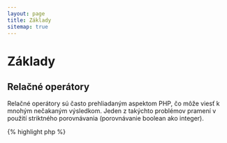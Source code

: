 ```yaml
---
layout: page
title: Základy
sitemap: true
---
```


# Základy

## Relačné operátory

Relačné operátory sú často prehliadaným aspektom PHP, čo môže viesť k mnohým nečakaným výsledkom. Jeden z takýchto
problémov pramení v použití striktného porovnávania (porovnávanie boolean ako integer). 

{% highlight php %}
<?php
$a = 5;                  // číslo 5 ako integer 

var_dump($a == 5);       // porovnanie hodnôt; návratová hodnota true
var_dump($a == '5');     // porovnanie hodnôt (ignorovanie typov); návratová hodnota true
var_dump($a === 5);      // porovnanie typov a hodnôt (integer vs. integer); návratová hodnota true
var_dump($a === '5');    // porovnanie typov a hodnôt (integer vs. string); návratová hodnota false

// Porovnávanie rovnosti
if (strpos('testovanie', 'test')) {  // 'test' sa nachádza na pozícii 0, ktorá je interpretovaná ako hodnota boolean 'false'
    // kód...
}

// ... oproti striktnému porovnávaniu
if (strpos('testovanie', 'test') !== false) {  //  na základe striktného porovnávania (0 !== false) je výsledok 'true'
    // kód...
}
{% endhighlight %}

* [Relačné operátory](http://php.net/language.operators.comparison)
* [Tabuľka pre porovnanie typov](http://php.net/types.comparisons)
* [Ťahák pre porovnanie typov](http://phpcheatsheets.com/index.php?page=compare)

## Príkazy vetvenia

### Príkaz if

Pri použití príkazov `if/else` vo funkcií, alebo metóde triedy je bežnou mylnou predstavou, že pre deklaráciu možných
následkov musí byť v spojení s `if` použitý aj príkaz `else`. Ak je ale požadovaným výsledkom návratová hodnota,
potom príkaz `else` nie je potrebný. Príkaz `return` v tomto prípade ukončí funkciu, čím sa použitie `else` stáva
diskutabilné.

{% highlight php %}
<?php
function test($a)
{
    if ($a) {
        return true;
    } else {
        return false;
    }
}

// oproti použitiu

function test($a)
{
    if ($a) {
        return true;
    }
    return false;    // 'else' nie je potrebné
}

// prípadne ešte kratšieho zápisu

function test($a)
{
    return (bool) $a;
}

{% endhighlight %}

* [Príkaz if v PHP manuále](http://php.net/control-structures.if)

### Príkaz switch

Použitie príkazu `switch` je výborným spôsobom ako predísť nekonečným vetveniam, ku ktorým môže dôjsť v prípade
použitia `if` a `elseif`. Pri použití je ale treba dávať pozor na niekoľko vecí:

- príkaz `switch` porovnáva hodnoty, ale neporovnáva typ (ekvivalent k '==')
- príkaz iteruje cez všetky vetvy až pokiaľ nenájde zhodu. Ak sa zhoda nenájde, potom použije vetvu `default` (ak je definovaná)
- bez použitia `break` vo vetve, príkaz pokračuje v iterácii až pokiaľ na `break`, alebo `return` nenarazí 
- v prípade použitia príkazu `return` je ďalšie použitie `break` zbytočné, nakoľko `return` funkciu ukončí

{% highlight php %}
<?php
$answer = test(2);    // vykoná kód vo vetvách 'case 2' aj 'case 3'

function test($a)
{
    switch ($a) {
        case 1:
            // kód...
            break;            // príkaz break je určený pre ukončenie podmienky príkazu switch
        case 2:
            // kód...         // bez použitia break bude porovnávanie pokračovať ďalej vo vetve 'case 3'
        case 3:
            // kód...
            return $result;   // 'return' ukončí beh funkcie
        default:
            // kód...
            return $error;
    }
}
{% endhighlight %}

* [Príkaz switch v PHP manuále](http://php.net/control-structures.switch)
* [PHP switch](http://phpswitch.com/)

## Globálne menné priestory

Pri použití menných priestorov, sa vám môže stať, že interné funkcie budú skryté za funkciami, ktoré ste napísali vy.
Pre použitie takýchto globálnych funkcií, použite spätné lomítko pred názvom funkcie.

{% highlight php %}
<?php
namespace phptherightway;

function fopen()
{
    $file = \fopen();    // Názov vašej funkcie je rovnaký, ako názov internej funkcie.
                         // Vyvolá funkciu z globálneho menného priestory pomocou pridania '\'. 
}

function array()
{
    $iterator = new \ArrayIterator();    // ArrayIterator je interná trieda. Pri použití tejto triedy bez spätného lomítka
                                         // sa ju PHP najprv pokúsi nájsť v rámci vášho menného priestoru.
}
{% endhighlight %}

* [Globálne menné priestory](http://php.net/language.namespaces.global)
* [Globálne pravidlá](http://php.net/userlandnaming.rules)

## Reťazce

### Spájanie reťazcov

- ak dĺžka riadku presiahne doporučenú dĺžku (120 znakov), zvážte spájanie riadkov
- pre lepšiu čitateľnosť je lepšie použiť operátor zreťazenia než zreťazujúci operátor priradenia
- ak zreťazujete riadky v pôvodnom rozsahu premennej, potom nové zreťazené riadky zarovnajte


{% highlight php %}
<?php
$a  = 'Multi-line example';    // zreťazujúci operátor priradenia (.=)
$a .= "\n";
$a .= 'of what not to do';

// vs

$a = 'Multi-line example'      // operátor zreťazenia (.)
    . "\n"                     // odsadenie nových riadkov
    . 'of what to do';
{% endhighlight %}

* [Reťazcové operátory](http://php.net/language.operators.string)

### Druhy reťazcov

Reťazce sú sériou znakov, čo by malo znieť pomerne jednoducho. Je niekoľko druhov reťazcov. Každý druh má mierne
odlišnú syntax a mierne odlišné správanie. 

#### Jednoduché úvodzovky

Jednoduché úvodzovky slúžia na označovanie „doslovných reťazcov“. Doslovné reťazce sa nepokúšajú parsovať
špeciálne znaky, alebo premenné.

Ak použijete jednoduché úvodzovky, názov premennej môžete vložiť do reťazca nasledovne: `'nejaká $vec'`. Na výstupe
následne uvidíte presne výstup `nejaká $vec`. Pri použití dvojitých úvodzoviek sa PHP pokúsi vyhodnotiť premennú `$vec`
a ak premenná nebola nájdená, potom zobrazí chyby.


{% highlight php %}
<?php
echo 'Toto je môj reťazec. Pozri aký je krásny.';    // jednoduchý reťazec nie je nutné parsovať

/**
 * Výstup:
 *
 * Toto je môj reťazec. Pozri aký je krásny.
 */
{% endhighlight %}

* [Jednoduché úvodzovky](http://php.net/language.types.string#language.types.string.syntax.single)

#### Dvojité úvodzovky

Dvojité úvodzovky sú švajčiarskym nožom reťazcov. Nielenže parsujú premenné, ako bolo spomenuté, ale 
aj všetky druhy špeciálnych znakov, ako `\n` pre nový riadok, `\t` pre tabulátor, atď.

{% highlight php %}
<?php 
echo 'phptherightway is ' . $adjective . '.'  // príklad reťazca s jednoduchými úvodzovkami,
    . "\n"                                    // ktorý používa niekoľko zreťazení pre
    . 'I love learning ' . $code . '!';       // premenné a špeciálne znaky

// vs

echo "phptherightway is $adjective.\n I love learning $code!" // Použitie dvojitých úvodzoviek na miesto zreťazenia
                                                              // umožňuje použitie parsovateľných reťazcov
                                                               
{% endhighlight %}

Dvojité úvodzovky môžu obsahovať premenné. Toto sa nazýva „interpolácia“.

{% highlight php %}
<?php
$juice = 'plum';
echo "I like $juice juice";    // Output: I like plum juice
{% endhighlight %}

Pri použití interpolácie sa často stáva, že premenná interferuje s iným znakom. Toto môže mať za následok zmätok
v tom, čo je názov premennej a čo je doslovný znak.

Pre vyriešenie tohto problému možno obaliť premennú v kučeravých zátvorkách.

{% highlight php %}
<?php
$juice = 'plum';
echo "I drank some juice made of $juices";    // premenná $juice nemôže byť parsovaná

// vs

$juice = 'plum';
echo "I drank some juice made of {$juice}s";    // premenná $juice bude parsovaná

/**
 * Komplexné premenné budú taktiež parsované v rámci kučeravých zátvoriek
 */

$juice = array('apple', 'orange', 'plum');
echo "I drank some juice made of {$juice[1]}s";   // $juice[1] bude parsované
{% endhighlight %}

* [Dvojité úvodzovky](http://php.net/language.types.string#language.types.string.syntax.double)

#### Syntax Nowdoc

Syntax Nowdoc bola zavedená v PHP 5.3 a interne sa správa rovnako ako jednoduché úvodzovky. Okrem toho je vhodná
pre použitie v mnohoriadkových reťazcoch bez potreby spájania.

{% highlight php %}
<?php
$str = <<<'EOD'             // inicializované s <<<
Example of string
spanning multiple lines
using nowdoc syntax.
$a does not parse.
EOD;                        // ukončenie 'EOD' musí byť na samostatnom riadku bez odsadenia

/**
 * Výstup:
 *
 * Example of string
 * spanning multiple lines
 * using nowdoc syntax.
 * $a does not parse.
 */
{% endhighlight %}

* [Syntax Nowdoc](http://php.net/language.types.string#language.types.string.syntax.nowdoc)

#### Syntax Heredoc

Syntax Heredoc sa interne správa rovnako ako dvojité úvodzovky. Okrem toho je vhodná pre použitie
v mnohoriadkových reťazcoch bez potreby spájania.

{% highlight php %}
<?php
$a = 'Variables';

$str = <<<EOD               // inicializované s <<<
Example of string
spanning multiple lines
using heredoc syntax.
$a are parsed.
EOD;                        // ukončenie 'EOD' musí byť na samostatnom riadku bez odsadenia

/**
 * Výstup:
 *
 * Example of string
 * spanning multiple lines
 * using heredoc syntax.
 * Variables are parsed.
 */
{% endhighlight %}

* [Syntax Heredoc](http://php.net/language.types.string#language.types.string.syntax.heredoc)

### Ktorá syntax je rýchlejšia?

Okolo reťazcov v jednoduchých úvodzovkách je mýtus že sú oveľa rýchlejšie ako tie v dvojitých. Toto v podstate
nie je pravda.

Ak zadefinujete jeden reťazec a nesnažíte sa spájať hodnoty, alebo niečo iné komplikované, potom oba reťazce
budú identické. Ani jeden z nich nie je rýchlejší.

Ak spájate niekoľko reťazcov akéhokoľvek typu, alebo interpolujete hodnoty v reťazcoch v dvojitých úvodzovkách, potom
sa hodnoty môžu líšiť. Ak pracujete s malým množstvom hodnôt, potom je zreťazenie rýchlejšie. Pre väčší počet
hodnôt je naopak rýchlejšia interpolácia.

Bez ohľadu na to, čo s reťazcami robíte, ani jeden z typov nebude mať nikdy na vašu aplikáciu výrazný vplyv. Snaha
o prepísanie kódu pre použitie jedného, alebo druhého je zbytočná práca, takže sa snažte vyhnúť tejto mikrooptimalizácii
pokiaľ naozaj nechápete význam a vplyv medzi rozdielmi.

* [Disproving the Single Quotes Performance Myth](http://nikic.github.io/2012/01/09/Disproving-the-Single-Quotes-Performance-Myth.html)


## Ternárne operátory

Ternárne operátory sú výbornou cestou, ako zhustiť kód. Často sú ale používané prebytočne. Pokiaľ môžu byť ternárne
operátory vetvené/vnorené, odporúča sa pre lepšiu čitateľnosť používať jeden na riadok.

{% highlight php %}
<?php
$a = 5;
echo ($a == 5) ? 'yay' : 'nay';
{% endhighlight %}

Pre porovnanie je tu príklad, ktorý na úkor redukcie príkazu na jeden riadok obetuje všetky formy čitateľnosti.

{% highlight php %}
<?php
echo ($a) ? ($a == 5) ? 'yay' : 'nay' : ($b == 10) ? 'excessive' : ':(';    // nadmerné vetvenie, obetovanie čitateľnosti
{% endhighlight %}

Pre návratovú hodnotu s ternárnymi operátormi použite správnu syntax. 

{% highlight php %}
<?php
$a = 5;
echo ($a == 5) ? return true : return false;    // tento príklad vráti chybu

// vs

$a = 5;
return ($a == 5) ? 'yay' : 'nope';    // návratová hodnota z tohto príkladu bude 'yay'

{% endhighlight %}

Treba poznamenať, že pre návratovú hodnoty typu bool nie je potrebné použiť ternárny operátor. Príklad:

{% highlight php %}
<?php
$a = 3;
return ($a == 3) ? true : false; // návratová hodnota bude true ak $a == 3, false v ostatných prípadoch

// vs

$a = 3;
return $a == 3; // návratová hodnota bude true ak $a == 3, false v ostatných prípadoch

{% endhighlight %}

Toto platí pre všetky operátory (===, !==, !=, == etc).

#### Použitie zátvoriek s ternárnymi operátormi pre formu a funkciu

Pri používaní ternárnych operátorov môžu zátvorky zvýšiť čitateľnosť kódu. Príklad, pri ktorom nie je potreba
použiť zátvorky:

{% highlight php %}
<?php
$a = 3;
return ($a == 3) ? "yay" : "nope"; // návratová hodnota bude 'yay' ak $a == 3, 'nope' v ostatných prípadoch

// vs

$a = 3;
return $a == 3 ? "yay" : "nope"; // návratová hodnota bude 'yay' ak $a == 3, 'nope' v ostatných prípadoch
{% endhighlight %}

Použitie zátvoriek taktiež poskytuje možnosť vytvorenia zložených podmienok v rámci výrazu, ktoré budú
vyhodnotené ako celok. Nasledujúci príklad bude mať návratovú hodnotu true ak obe podmienky `($a == 3 AND $b == 4)`
a súčasne `$c == 5` sú vyhodnotené ako true.

{% highlight php %}
<?php
return ($a == 3 && $b == 4) && $c == 5;
{% endhighlight %}

Ďalším príkladom je nasledujúci útržok kódu, ktorý má návratovú hodnotu true ak `($a != 3 AND $b != 4) OR $c == 5`.

{% highlight php %}
<?php
return ($a != 3 && $b != 4) || $c == 5;
{% endhighlight %}

Od PHP verzie 5.3 je možné vynechať strednú časť ternárneho operátora.
Výraz „`expr1 ?: expr3`“ vráti `expr1` ak výraz `expr1` je vyhodnotený ako TRUE, inak vráti hodnotu expr3.

* [Ternárne operátory](http://php.net/language.operators.comparison)

## Deklarácia premenných

Kedysi sa programátori pokúšali deklaráciou preddefinovaných premenných s rozdielnymi menami spraviť
ich kód „čistejší“. Čo toto v skutočnosti spôsobuje je dvojnásobné množstvo pamäte, ktorú program používa.
Povedzme, že v nasledujúcom príklade obsahuje reťazec 1MB dát. Vytvorením premennej vzrastie potreba pamäte na 2MB.

{% highlight php %}
<?php
$about = 'A very long string of text';    // používa 2MB pamäte
echo $about;

// vs

echo 'A very long string of text';        // používa 1MB pamäte
{% endhighlight %}

* [Performance tips](http://web.archive.org/web/20140625191431/https://developers.google.com/speed/articles/optimizing-php)
